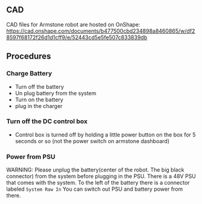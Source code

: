 ## CAD
CAD files for Armstone robot are hosted on OnShape:
https://cad.onshape.com/documents/b477500cbd234898a8460865/w/df28597f68172f26d1d1cff9/e/52443cd5e5fe507c833839db

## Procedures
### Charge Battery
* Turn off the battery
* Un plug battery from the system
* Turn on the battery
* plug in the charger
 
### Turn off the DC control box
* Control box is turned off by holding a little power button on the box for 5 seconds or so (not the power switch on armstone dashboard)

### Power from PSU
WARNING: Please unplug the battery(center of the robot. The big black connector) from the system before plugging in the PSU.
There is a 48V PSU that comes with the system. To the left of the battery there is a connector labeled `System Raw In` You can switch out PSU and battery power from there.

